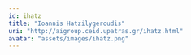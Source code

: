 ```yaml
---
id: ihatz
title: "Ioannis Hatzilygeroudis"
uri: "http://aigroup.ceid.upatras.gr/ihatz.html"
avatar: "assets/images/ihatz.png"
---
```

